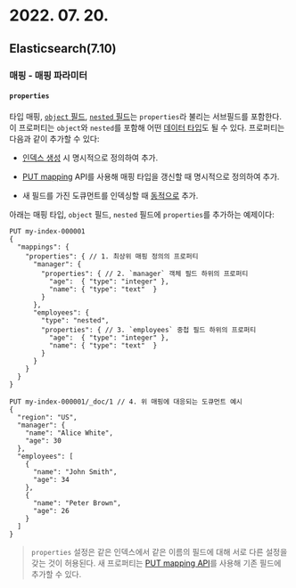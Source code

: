 # 2022. 07. 20.

## Elasticsearch(7.10)

### 매핑 - 매핑 파라미터

#### `properties`

타입 매핑, [`object` 필드][object-type], [`nested` 필드][nested-type]는 `properties`라 불리는 서브필드를 포함한다. 이 프로퍼티는 `object`와 `nested`를 포함해 어떤 [데이터 타입][mapping-types]도 될 수 있다. 프로퍼티는 다음과 같이 추가할 수 있다:

* [인덱스 생성][create-index] 시 명시적으로 정의하여 추가.
* [PUT mapping][put-mapping-api] API를 사용해 매핑 타입을 갱신할 때 명시적으로 정의하여 추가.

* 새 필드를 가진 도큐먼트를 인덱싱할 때 [동적으로][dynamic-mapping] 추가.

아래는 매핑 타입, `object` 필드, `nested` 필드에 `properties`를 추가하는 예제이다:

```http
PUT my-index-000001
{
  "mappings": {
    "properties": { // 1. 최상위 매핑 정의의 프로퍼티
      "manager": {
        "properties": { // 2. `manager` 객체 필드 하위의 프로퍼티
          "age":  { "type": "integer" },
          "name": { "type": "text"  }
        }
      },
      "employees": {
        "type": "nested",
        "properties": { // 3. `employees` 중첩 필드 하위의 프로퍼티
          "age":  { "type": "integer" },
          "name": { "type": "text"  }
        }
      }
    }
  }
}

PUT my-index-000001/_doc/1 // 4. 위 매핑에 대응되는 도큐먼트 예시
{
  "region": "US",
  "manager": {
    "name": "Alice White",
    "age": 30
  },
  "employees": [
    {
      "name": "John Smith",
      "age": 34
    },
    {
      "name": "Peter Brown",
      "age": 26
    }
  ]
}
```

> `properties` 설정은 같은 인덱스에서 같은 이름의 필드에 대해 서로 다른 설정을 갖는 것이 허용된다. 새 프로퍼티는 [PUT mapping API][put-mapping-api]를 사용해 기존 필드에 추가할 수 있다.



[object-type]: https://www.elastic.co/guide/en/elasticsearch/reference/7.10/object.html
[nested-type]: https://www.elastic.co/guide/en/elasticsearch/reference/7.10/nested.html
[mapping-types]: https://www.elastic.co/guide/en/elasticsearch/reference/7.10/mapping-types.html
[create-index]: https://www.elastic.co/guide/en/elasticsearch/reference/7.10/indices-create-index.html
[put-mapping-api]: https://www.elastic.co/guide/en/elasticsearch/reference/7.10/indices-put-mapping.html
[dynamic-mapping]: https://www.elastic.co/guide/en/elasticsearch/reference/7.10/dynamic-mapping.html